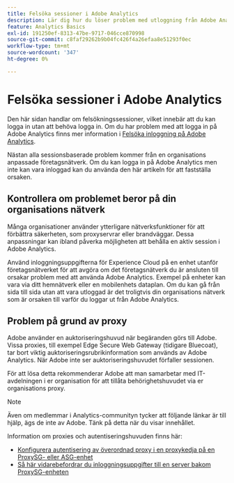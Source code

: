 ```yaml
---
title: Felsöka sessioner i Adobe Analytics
description: Lär dig hur du löser problem med utloggning från Adobe Analytics.
feature: Analytics Basics
exl-id: 191250ef-8313-47be-9717-046cce870998
source-git-commit: c8faf29262b9b04fc426f4a26efaa8e51293f0ec
workflow-type: tm+mt
source-wordcount: '347'
ht-degree: 0%

---
```


# Felsöka sessioner i Adobe Analytics

Den här sidan handlar om felsökningssessioner, vilket innebär att du kan logga in utan att behöva logga in. Om du har problem med att logga in på Adobe Analytics finns mer information i [Felsöka inloggning på Adobe Analytics](troubleshoot-login.md).

Nästan alla sessionsbaserade problem kommer från en organisations anpassade företagsnätverk. Om du kan logga in på Adobe Analytics men inte kan vara inloggad kan du använda den här artikeln för att fastställa orsaken.

## Kontrollera om problemet beror på din organisations nätverk

Många organisationer använder ytterligare nätverksfunktioner för att förbättra säkerheten, som proxyservrar eller brandväggar. Dessa anpassningar kan ibland påverka möjligheten att behålla en aktiv session i Adobe Analytics.

Använd inloggningsuppgifterna för Experience Cloud på en enhet utanför företagsnätverket för att avgöra om det företagsnätverk du är ansluten till orsakar problem med att använda Adobe Analytics. Exempel på enheter kan vara via ditt hemnätverk eller en mobilenhets dataplan. Om du kan gå från sida till sida utan att vara utloggad är det troligtvis din organisations nätverk som är orsaken till varför du loggar ut från Adobe Analytics.

## Problem på grund av proxy

Adobe använder en auktoriseringshuvud när begäranden görs till Adobe. Vissa proxies, till exempel Edge Secure Web Gateway (tidigare Bluecoat), tar bort viktig auktoriseringsrubrikinformation som används av Adobe Analytics. När Adobe inte ser auktoriseringshuvudet förfaller sessionen.

För att lösa detta rekommenderar Adobe att man samarbetar med IT-avdelningen i er organisation för att tillåta behörighetshuvudet via er organisations proxy.

>[!NOTE]
>
>Även om medlemmar i Analytics-communityn tycker att följande länkar är till hjälp, ägs de inte av Adobe. Tänk på detta när du visar innehållet.

Information om proxies och autentiseringshuvuden finns här:

* [Konfigurera autentisering av överordnad proxy i en proxykedja på en ProxySG- eller ASG-enhet](https://knowledge.broadcom.com/external/article/169255/configure-upstream-proxy-authentication.html)
* [Så här vidarebefordrar du inloggningsuppgifter till en server bakom ProxySG-enheten](https://knowledge.broadcom.com/external/article/165859/how-to-forward-user-credentials-to-a-ser.html)
